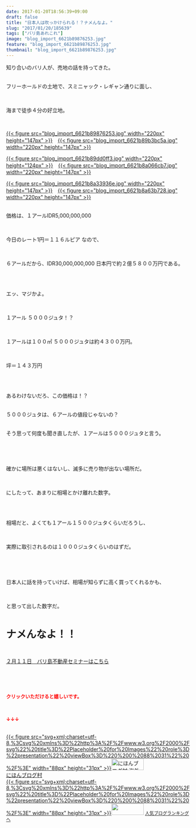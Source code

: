 ```yaml
---
date: 2017-01-20T18:56:39+09:00
draft: false
title: "日本人は吹っかけられる！？ナメんなよ。"
slug: "2017/01/20/185639"
tags: ["バリ島あれこれ"]
image: "blog_import_6621b89876253.jpg"
feature: "blog_import_6621b89876253.jpg"
thumbnail: "blog_import_6621b89876253.jpg"
---
```

<p>知り合いのバリ人が、売地の話を持ってきた。</p><p><br/>フリーホールドの土地で、スミニャック・レギャン通りに面し、</p><p> </p><p>海まで徒歩４分の好立地。</p><p> </p><p><a href="blog_import_6621b899892b9.jpg">{{< figure src="blog_import_6621b89876253.jpg" width="220px" height="147px" >}}</a>　<a href="blog_import_6621b89c52e19.jpg">{{< figure src="blog_import_6621b89b3bc5a.jpg" width="220px" height="147px" >}}</a></p><p><a href="blog_import_6621b89eebf78.jpg">{{< figure src="blog_import_6621b89dd0ff3.jpg" width="220px" height="124px" >}}</a>　<a href="blog_import_6621b8a18420b.jpg">{{< figure src="blog_import_6621b8a066cb7.jpg" width="220px" height="147px" >}}</a></p><p><a href="blog_import_6621b8a44db64.jpg">{{< figure src="blog_import_6621b8a33936e.jpg" width="220px" height="147px" >}}</a>　<a href="blog_import_6621b8a74fd3d.jpg">{{< figure src="blog_import_6621b8a63b728.jpg" width="220px" height="147px" >}}</a></p><p><br/>価格は、１アールIDR5,000,000,000</p><p> </p><p>今日のレート1円＝１１６ルピア なので、</p><p> </p><p>６アールだから、IDR30,000,000,000 日本円で約２億５８００万円である。</p><p> </p><p><br/>エッ、マジかよ。</p><p> </p><p>１アール ５０００ジュタ！？</p><p> </p><p>１アールは１００㎡ ５０００ジュタは約４３００万円。</p><p> </p><p>坪＝１４３万円</p><p> </p><p><br/>あるわけないだろ、この価格は！？</p><p><br/>５０００ジュタは、６アールの値段じゃないの？</p><p><br/>そう思って何度も聞き直したが、１アールは５０００ジュタと言う。</p><p> </p><p> </p><p>確かに場所は悪くはないし、滅多に売り物が出ない場所だ。</p><p> </p><p>にしたって、あまりに相場とかけ離れた数字。</p><p> </p><p><br/>相場だと、よくても１アール１５００ジュタくらいだろうし、</p><p> </p><p>実際に取引されるのは１０００ジュタくらいのはずだ。</p><p> </p><p> </p><p>日本人に話を持っていけば、相場が知らずに高く買ってくれるかも、</p><p> </p><p>と思って出した数字だ。</p><p> </p><p><span style="font-weight: bold;"><span style="font-size: 1.96em;">ナメんなよ！！</span></span></p><p> </p><p><a href="iin.co.jp" target="_blank"><span style="text-decoration: underline;">２月１１日　バリ島不動産セミナーはこちら</span></a></p><p> </p><p> </p><p><font color="#ff0000" size="2"><strong>クリックいただけると嬉しいです。</strong></font></p><p></p><p> </p><p><font color="#ff0000" size="2"><strong>↓↓↓</strong></font></p><p><br/><a href="ranking.html?p_cid=01260127" target="_blank">{{< figure src="svg+xml;charset=utf-8,%3Csvg%20xmlns%3D%22http%3A%2F%2Fwww.w3.org%2F2000%2Fsvg%22%20title%3D%22Placeholder%20for%20Images%22%20role%3D%22presentation%22%20viewBox%3D%220%200%2088%2031%22%20%2F%3E" width="88px" height="31px" >}}<noscript><img width="88" height="31" alt="にほんブログ村 海外生活ブログ バリ島情報へ" src="https://img-proxy.blog-video.jp/images?url=http%3A%2F%2Foverseas.blogmura.com%2Fbali%2Fimg%2Fbali88_31.gif" border="0"></noscript></a><br/><a href="ranking.html?p_cid=01260127" target="_blank">にほんブログ村</a><br/><a title="人気ブログランキングへ" href="link.php?1804582">{{< figure src="svg+xml;charset=utf-8,%3Csvg%20xmlns%3D%22http%3A%2F%2Fwww.w3.org%2F2000%2Fsvg%22%20title%3D%22Placeholder%20for%20Images%22%20role%3D%22presentation%22%20viewBox%3D%220%200%2088%2031%22%20%2F%3E" width="88px" height="31px" >}}<noscript><img width="88" height="31" src="https://blog.with2.net/img/banner/banner_22.gif" border="0"></noscript></a> <a style="font-size: 12px;" href="link.php?1804582">人気ブログランキングへ</a></p>

